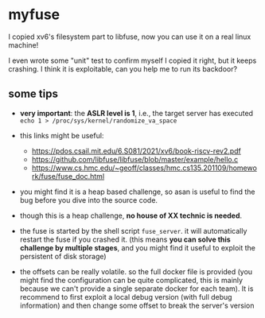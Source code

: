 # myfuse

I copied xv6's filesystem part to libfuse, now you can use it on a real linux machine!

I even wrote some "unit" test to confirm myself I copied it right, but it keeps crashing. I think it is exploitable, can you help me to run its backdoor?

## some tips

- **very important**: the **ASLR level is 1**, i.e., the target server has executed `echo 1 > /proc/sys/kernel/randomize_va_space`

- this links might be useful:
  - https://pdos.csail.mit.edu/6.S081/2021/xv6/book-riscv-rev2.pdf
  - https://github.com/libfuse/libfuse/blob/master/example/hello.c
  - https://www.cs.hmc.edu/~geoff/classes/hmc.cs135.201109/homework/fuse/fuse_doc.html

- you might find it is a heap based challenge, so asan is useful to find the bug before you dive into the source code.

- though this is a heap challenge, **no house of XX technic is needed**.

- the fuse is started by the shell script `fuse_server`. it will automatically restart the fuse if you crashed it. (this means **you can solve this challenge by multiple stages**, and you might find it useful to exploit the persistent of disk storage)

- the offsets can be really volatile. so the full docker file is provided (you might find the configuration can be quite complicated, this is mainly because we can't provide a single separate docker for each team). It is recommend to first exploit a local debug version (with full debug information) and then change some offset to break the server's version